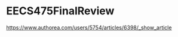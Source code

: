 EECS475FinalReview
==================

https://www.authorea.com/users/5754/articles/6398/_show_article
